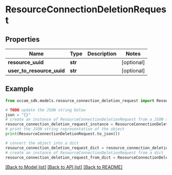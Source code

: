 # ResourceConnectionDeletionRequest


## Properties

Name | Type | Description | Notes
------------ | ------------- | ------------- | -------------
**resource_uuid** | **str** |  | [optional] 
**user_to_resource_uuid** | **str** |  | [optional] 

## Example

```python
from occam_sdk.models.resource_connection_deletion_request import ResourceConnectionDeletionRequest

# TODO update the JSON string below
json = "{}"
# create an instance of ResourceConnectionDeletionRequest from a JSON string
resource_connection_deletion_request_instance = ResourceConnectionDeletionRequest.from_json(json)
# print the JSON string representation of the object
print(ResourceConnectionDeletionRequest.to_json())

# convert the object into a dict
resource_connection_deletion_request_dict = resource_connection_deletion_request_instance.to_dict()
# create an instance of ResourceConnectionDeletionRequest from a dict
resource_connection_deletion_request_from_dict = ResourceConnectionDeletionRequest.from_dict(resource_connection_deletion_request_dict)
```
[[Back to Model list]](../README.md#documentation-for-models) [[Back to API list]](../README.md#documentation-for-api-endpoints) [[Back to README]](../README.md)


